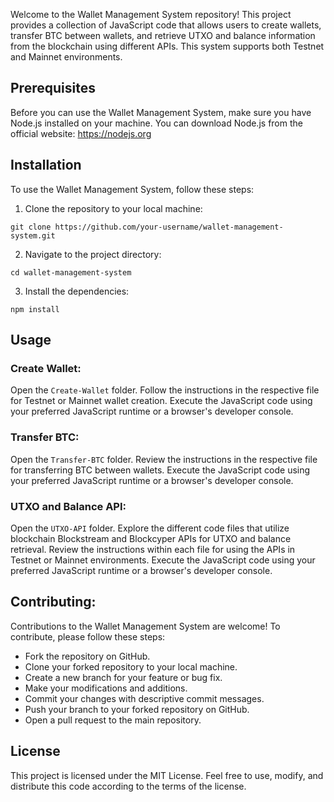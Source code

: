 Welcome to the Wallet Management System repository! This project provides a collection of JavaScript code that allows users to create wallets, transfer BTC between wallets, and retrieve UTXO and balance information from the blockchain using different APIs. This system supports both Testnet and Mainnet environments.

## Prerequisites
Before you can use the Wallet Management System, make sure you have Node.js installed on your machine. You can download Node.js from the official website: https://nodejs.org

## Installation

To use the Wallet Management System, follow these steps:

1. Clone the repository to your local machine:

```shell
git clone https://github.com/your-username/wallet-management-system.git
```
2. Navigate to the project directory:
```shell
cd wallet-management-system
```
3. Install the dependencies:
```shell
npm install
```

## Usage
### Create Wallet:

Open the `Create-Wallet` folder.
Follow the instructions in the respective file for Testnet or Mainnet wallet creation.
Execute the JavaScript code using your preferred JavaScript runtime or a browser's developer console.

### Transfer BTC:

Open the `Transfer-BTC` folder.
Review the instructions in the respective file for transferring BTC between wallets.
Execute the JavaScript code using your preferred JavaScript runtime or a browser's developer console.

### UTXO and Balance API:

Open the `UTXO-API` folder.
Explore the different code files that utilize blockchain Blockstream and Blockcyper APIs for UTXO and balance retrieval.
Review the instructions within each file for using the APIs in Testnet or Mainnet environments.
Execute the JavaScript code using your preferred JavaScript runtime or a browser's developer console.

## Contributing:

Contributions to the Wallet Management System are welcome! To contribute, please follow these steps:

- Fork the repository on GitHub.
- Clone your forked repository to your local machine.
- Create a new branch for your feature or bug fix.
- Make your modifications and additions.
- Commit your changes with descriptive commit messages.
- Push your branch to your forked repository on GitHub.
- Open a pull request to the main repository.

## License

This project is licensed under the MIT License. Feel free to use, modify, and distribute this code according to the terms of the license.